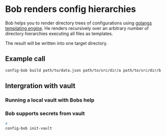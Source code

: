 # Bob renders config hierarchies

Bob helps you to render directory trees of configurations using [golangs templating engine](http://golang.org/pkg/text/template). He renders recursively over an arbitrary number of directory hierarchies executing all files as templates.

The result will be written into one target directory.

## Example call

```bash
config-bob build path/to/data.json path/to/src/dir/a path/to/src/dir/b path/to/target/dir
```

## Intergration with vault

### Running a local vault with Bobs help

### Bob supports secrets from vault

```bash
#
config-bob init-vault

```
